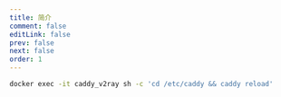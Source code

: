 ```yaml
---
title: 简介
comment: false
editLink: false
prev: false
next: false
order: 1
---
```


 

```bash
docker exec -it caddy_v2ray sh -c 'cd /etc/caddy && caddy reload'
```
<CommandBuilder title="重新加载caddy配置" :editors='[
{
"label": "容器名",
"placeholder": "docker容器的名称",
"field": "dockerContainerName",
"type": "text"
} 
]' cmdTemplate="docker exec -it  {dockerContainerName} sh -c 'cd /etc/caddy && caddy reload'"
 />
